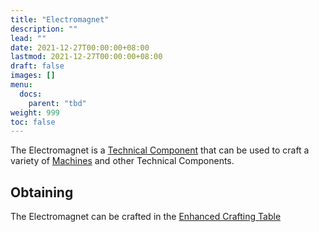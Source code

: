 ```yaml
---
title: "Electromagnet"
description: ""
lead: ""
date: 2021-12-27T00:00:00+08:00
lastmod: 2021-12-27T00:00:00+08:00
draft: false
images: []
menu: 
  docs:
    parent: "tbd"
weight: 999
toc: false
---
```


The Electromagnet is a [Technical Component](/docs/slimefun/technical-components) that can be used to craft a variety of [Machines](/docs/slimefun/electric-machines) and other Technical Components.

## Obtaining

The Electromagnet can be crafted in the [Enhanced Crafting Table](/docs/slimefun/enhanced-crafting-table)
